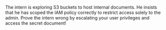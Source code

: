 The intern is exploring S3 buckets to host internal documents. He insists that he has scoped the IAM policy correctly to restrict access solely to the admin. Prove the intern wrong by escalating your user privileges and access the secret document!
